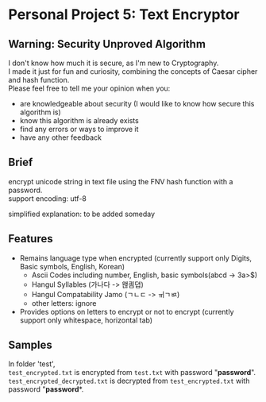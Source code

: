 # Personal Project 5: Text Encryptor
## Warning: Security Unproved Algorithm
I don't know how much it is secure, as I'm new to Cryptography.<br>
I made it just for fun and curiosity, combining the concepts of Caesar cipher and hash function.<br>
Please feel free to tell me your opinion when you:
-   are knowledgeable about security (I would like to know how secure this algorithm is)
-   know this algorithm is already exists
-   find any errors or ways to improve it
-   have any other feedback
    
## Brief
 encrypt unicode string in text file using the FNV hash function with a password.<br>
support encoding: utf-8

simplified explanation: to be added someday

## Features
- Remains language type when encrypted (currently support only Digits, Basic symbols, English, Korean)
    * Ascii Codes including number, English, basic symbols(abcd -> 3a>$)
    * Hangul Syllables (가나다 -> 왢킘뎝)
    * Hangul Compatability Jamo (ㄱㄴㄷ -> ㆌㄱㅶ)
    * other letters: ignore
- Provides options on letters to encrypt or not to encrypt (currently support only whitespace, horizontal tab) 

## Samples
In folder 'test',<br>
`test_encrypted.txt` is encrypted from `test.txt` with password "**password**".
`test_encrypted_decrypted.txt` is decrypted from `test_encrypted.txt` with password "**password***.
